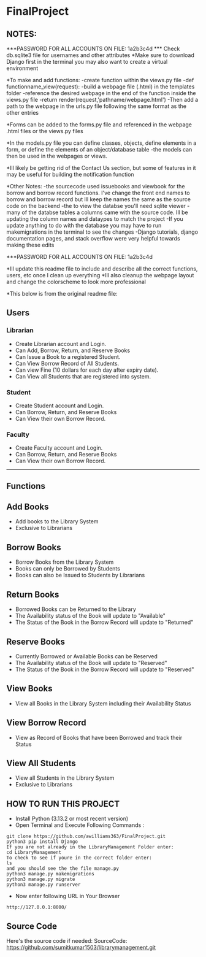 # FinalProject

## NOTES: 
***PASSWORD FOR ALL ACCOUNTS ON FILE: 1a2b3c4d ***
Check db.sqlite3 file for usernames and other attributes 
*Make sure to download Django first in the terminal you may also want to create a virtual environment 

*To make and add functions: 
    -create function within the views.py file 
        -def functionname_view(request):
    -build a webpage file (.html) in the templates folder 
    -reference the desired webpage in the end of the function inside the views.py file
        -return render(request,'pathname/webpage.html')
    -Then add a path to the webpage in the urls.py file following the same format as the other entries

*Forms can be added to the forms.py file and referenced in the webpage .html files or the views.py files 

*In the models.py file you can define classes, objects, define elements in a form, or define the elements of an object/database table 
    -the models can then be used in the webpages or views. 

*Ill likely be getting rid of the Contact Us section, but some of features in it may be useful for building the notification function 

*Other Notes: 
    -the sourcecode used issuebooks and viewbook for the borrow and borrow record functions. I've change the front end names to borrow and borrow record but Ill keep the names the same as the source code on the backend 
    -the to view the databse you'll need sqlite viewer 
    -many of the databse tables a columns came with the source code. Ill be updating the column names and dataypes to match the project 
    -If you update anything to do with the database you may have to run makemigrations in the terminal to see the changes 
    -Django tutorials, django documentation pages, and stack overflow were very helpful towards making these edits

***PASSWORD FOR ALL ACCOUNTS ON FILE: 1a2b3c4d
    


*Ill update this readme file to include and describe all the correct functions, users, etc once I clean up everything
*Ill also cleanup the webpage layout and change the colorscheme to look more professional 

*This below is from the original readme file:
## Users
### Librarian
- Create Librarian account and Login.
- Can Add, Borrow, Return, and Reserve Books
- Can Issue a Book to a registered Student.
- Can View Borrow Record of All Students.
- Can view Fine (10 dollars for each day after expiry date).
- Can View all Students that are registered into system.

### Student
- Create Student account and Login.
- Can Borrow, Return, and Reserve Books
- Can View their own Borrow Record.


### Faculty
- Create Faculty account and Login.
- Can Borrow, Return, and Reserve Books
- Can View their own Borrow Record.
---
## Functions 

## Add Books
- Add books to the Library System 
- Exclusive to Librarians 

## Borrow Books 
- Borrow Books from the Library System 
- Books can only be Borrowed by Students 
- Books can also be Issued to Students by Librarians

## Return Books
- Borrowed Books can be Returned to the Library
- The Availability status of the Book will update to "Available" 
- The Status of the Book in the Borrow Record will update to "Returned" 

## Reserve Books
- Currently Borrowed or Available Books can be Reserved 
- The Availability status of the Book will update to "Reserved" 
- The Status of the Book in the Borrow Record will update to "Reserved" 

## View Books 
- View all Books in the Library System including their Availability Status 

## View Borrow Record
- View as Record of Books that have been Borrowed and track their Status 

## View All Students 
- View all Students in the Library System
- Exclusive to Librarians 

## HOW TO RUN THIS PROJECT
- Install Python (3.13.2 or most recent version)
- Open Terminal and Execute Following Commands :
```
git clone https://github.com/awilliams363/FinalProject.git
python3 pip install Django 
If you are not already in the LibraryManagement Folder enter: 
cd LibraryManagement 
To check to see if youre in the correct folder enter: 
ls 
and you should see the the file manage.py 
python3 manage.py makemigrations
python3 manage.py migrate
python3 manage.py runserver
```
- Now enter following URL in Your Browser
```
http://127.0.0.1:8000/
```

## Source Code 
 Here's the source code if needed: 
 SourceCode: https://github.com/sumitkumar1503/librarymanagement.git
